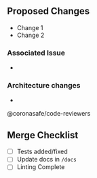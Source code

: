 ## Proposed Changes

- Change 1
- Change 2

### Associated Issue
  -

### Architecture changes
  -

@coronasafe/code-reviewers

## Merge Checklist

- [ ] Tests added/fixed
- [ ] Update docs in `/docs`
- [ ] Linting Complete
